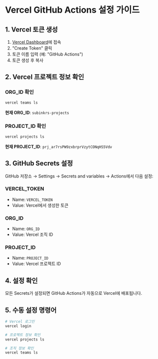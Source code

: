 # Vercel GitHub Actions 설정 가이드

## 1. Vercel 토큰 생성

1. [Vercel Dashboard](https://vercel.com/account/tokens)에 접속
2. "Create Token" 클릭
3. 토큰 이름 입력 (예: "GitHub Actions")
4. 토큰 생성 후 복사

## 2. Vercel 프로젝트 정보 확인

### ORG_ID 확인
```bash
vercel teams ls
```
**현재 ORG_ID**: `subinkrs-projects`

### PROJECT_ID 확인
```bash
vercel projects ls
```
**현재 PROJECT_ID**: `prj_ar7rsPW9zxbrprVzytCONqHS5Vdv`

## 3. GitHub Secrets 설정

GitHub 저장소 → Settings → Secrets and variables → Actions에서 다음 설정:

### VERCEL_TOKEN
- Name: `VERCEL_TOKEN`
- Value: Vercel에서 생성한 토큰

### ORG_ID
- Name: `ORG_ID`
- Value: Vercel 조직 ID

### PROJECT_ID
- Name: `PROJECT_ID`
- Value: Vercel 프로젝트 ID

## 4. 설정 확인

모든 Secrets가 설정되면 GitHub Actions가 자동으로 Vercel에 배포됩니다.

## 5. 수동 설정 명령어

```bash
# Vercel 로그인
vercel login

# 프로젝트 정보 확인
vercel projects ls

# 조직 정보 확인
vercel teams ls
```
